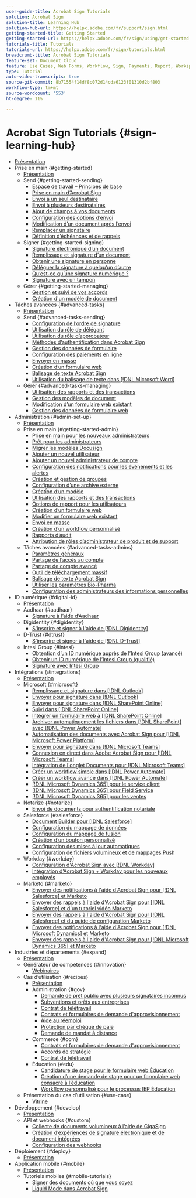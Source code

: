 ```yaml
---
user-guide-title: Acrobat Sign Tutorials
solution: Acrobat Sign
solution-title: Learning Hub
solution-hub-url: https://helpx.adobe.com/fr/support/sign.html
getting-started-title: Getting Started
getting-started-url: https://helpx.adobe.com/fr/sign/using/get-started-guide.html
tutorials-title: Tutorials
tutorials-url: https://helpx.adobe.com/fr/sign/tutorials.html
breadcrumb-title: Acrobat Sign Tutorials
feature-set: Document Cloud
feature: Use Cases, Web Forms, Workflow, Sign, Payments, Report, Workspace, Deadline, Administration, Digital ID, Form, Integrations, Mobile, Skill Builder
type: Tutorial
auto-video-transcripts: true
source-git-commit: 8b71554f14df8c072d14cda6123f01310d2bf803
workflow-type: tm+mt
source-wordcount: '553'
ht-degree: 11%

---
```



# Acrobat Sign Tutorials {#sign-learning-hub}

+ [Présentation](overview.md)
+ Prise en main {#getting-started}
   + [Présentation](sign-beginner-tutorials/beginner-users-overview.md)
   + Send {#getting-started-sending}
      + [Espace de travail – Principes de base](sign-beginner-tutorials/quick-tour.md)
      + [Prise en main d’Acrobat Sign](sign-beginner-tutorials/new-sender.md)
      + [Envoi à un seul destinataire](sign-beginner-tutorials/send-to-single-recipient.md)
      + [Envoi à plusieurs destinataires](sign-beginner-tutorials/send-to-multiple-recipients.md)
      + [Ajout de champs à vos documents](sign-beginner-tutorials/adding-fields.md)
      + [Configuration des options d’envoi](sign-beginner-tutorials/sending-options.md)
      + [Modification d’un document après l’envoi](sign-beginner-tutorials/modify-in-flight.md)
      + [Remplacer un signataire](sign-beginner-tutorials/replace-signer.md)
      + [Définition d’échéances et de rappels](sign-beginner-tutorials/set-deadlines-reminders.md)
   + Signer {#getting-started-signing}
      + [Signature électronique d’un document](sign-beginner-tutorials/electronically-sign-a-document.md)
      + [Remplissage et signature d’un document](sign-beginner-tutorials/fill-and-sign.md)
      + [Obtenir une signature en personne](sign-beginner-tutorials/sign-in-person.md)
      + [Déléguer la signature à quelqu’un d’autre](sign-beginner-tutorials/delegate-signing.md)
      + [Qu’est-ce qu’une signature numérique ?](sign-beginner-tutorials/sign-with-a-digital-signature.md)
      + [Signature avec un tampon](sign-beginner-tutorials/sign-with-a-stamp.md)
   + Gérer {#getting-started-managing}
      + [Gestion et suivi de vos accords](sign-beginner-tutorials/manage-and-track.md)
      + [Création d&#39;un modèle de document](https://experienceleague.adobe.com/docs/document-cloud-learn/sign-learning-hub/admin-set-up/getting-started-admin/create-a-template.html?lang=fr)
+ Tâches avancées {#advanced-tasks}
   + [Présentation](sign-advanced-users/advanced-users-overview.md)
   + Send {#advanced-tasks-sending}
      + [Configuration de l’ordre de signature](sign-advanced-users/setting-up-routing.md)
      + [Utilisation du rôle de délégant](sign-advanced-users/delegate-signature.md)
      + [Utilisation du rôle d’approbateur](sign-advanced-users/add-an-approver.md)
      + [Méthodes d’authentification dans Acrobat Sign](sign-advanced-users/authentication-methods.md)
      + [Gestion des données de formulaire](sign-advanced-users/manage-form-data.md)
      + [Configuration des paiements en ligne](sign-advanced-users/set-up-online-payments.md)
      + [Envoyer en masse](https://experienceleague.adobe.com/docs/document-cloud-learn/sign-learning-hub/admin-set-up/getting-started-admin/megasign.html?lang=fr)
      + [Création d’un formulaire web](https://experienceleague.adobe.com/docs/document-cloud-learn/sign-learning-hub/admin-set-up/getting-started-admin/webform.html?lang=fr)
      + [Balisage de texte Acrobat Sign](https://experienceleague.adobe.com/docs/document-cloud-learn/sign-learning-hub/admin-set-up/advanced-tasks-admins/adobe-sign-text-tagging.html?lang=fr)
      + [Utilisation du balisage de texte dans  [!DNL Microsoft Word]](sign-advanced-users/text-tagging-word.md)
   + Gérer {#advanced-tasks-managing}
      + [Utilisation des rapports et des transactions](sign-advanced-users/creating-a-report.md)
      + [Gestion des modèles de document](sign-advanced-users/edit-a-template.md)
      + [Modification d’un formulaire web existant](sign-advanced-users/modify-webform.md)
      + [Gestion des données de formulaire web](sign-advanced-users/manage-webform-data.md)
+ Administration {#admin-set-up}
   + [Présentation](admin/intro-admin-overview.md)
   + Prise en main {#getting-started-admin}
      + [Prise en main pour les nouveaux administrateurs](admin/get-started-admin.md)
      + [Prêt pour les administrateurs](admin/up-and-running-admin.md)
      + [Migrer les modèles Docusign](admin/docusign-templates.md)
      + [Ajouter un nouvel utilisateur](admin/add-users-to-your-account.md)
      + [Ajouter un nouvel administrateur de compte](admin/add-admin.md)
      + [Configuration des notifications pour les événements et les alertes](admin/set-up-shared-events-and-alert.md)
      + [Création et gestion de groupes](admin/create-and-manage-groups.md)
      + [Configuration d’une archive externe](admin/set-up-your-external-archive.md)
      + [Création d’un modèle](sign-advanced-users/create-a-template.md)
      + [Utilisation des rapports et des transactions](https://experienceleague.adobe.com/fr/docs/document-cloud-learn/sign-learning-hub/advanced-tasks/advanced-tasks-managing/creating-a-report)
      + [Options de rapport pour les utilisateurs](admin/report-options.md)
      + [Création d’un formulaire web](sign-advanced-users/webform.md)
      + [Modifier un formulaire web existant](https://experienceleague.adobe.com/docs/document-cloud-learn/sign-learning-hub/advanced-tasks/advanced-tasks-managing/modify-webform.html?lang=fr)
      + [Envoi en masse](sign-advanced-users/megasign.md)
      + [Création d’un workflow personnalisé](admin/building-a-custom-workflow.md)
      + [Rapports d’audit](admin/audit-reports.md)
      + [Attribution de rôles d’administrateur de produit et de support](admin/promote-admin.md)
   + Tâches avancées {#advanced-tasks-admins}
      + [Paramètres généraux](admin/learn-about-global-settings.md)
      + [Partage de l’accès au compte](admin/share-account-access.md)
      + [Partage de compte avancé](admin/advanced-account-sharing.md)
      + [Outil de téléchargement massif](admin/bulk-download-tool.md)
      + [Balisage de texte Acrobat Sign](sign-advanced-users/adobe-sign-text-tagging.md)
      + [Utiliser les paramètres Bio-Pharma](admin/use-bio-pharma-settings.md)
      + [Configuration des administrateurs des informations personnelles](admin/privacy.md)
+ ID numérique {#digital-id}
   + [Présentation](digitalid/digitalid-overview.md)
   + Aadhaar {#aadhaar}
      + [Signature à l’aide d’Aadhaar](digitalid/aadhaar-sign.md)
   + Digidentity {#digidentity}
      + [S&#39;inscrire et signer à l&#39;aide de  [!DNL Digidentity]](digitalid/digidentity-sign.md)
   + D-Trust {#dtrust}
      + [S&#39;inscrire et signer à l&#39;aide de [!DNL D-Trust]](digitalid/d-trust.md)
   + Intesi Group {#intesi}
      + [Obtention d’un ID numérique auprès de l’Intesi Group (avancé)](digitalid/intesi-advanced.md)
      + [Obtenir un ID numérique de l’Intesi Group (qualifié)](digitalid/intesi-qualified.md)
      + [Signature avec Intesi Group](digitalid/intesi-sign.md)
+ Intégrations {#integrations}
   + [Présentation](integrations/integrations-overview.md)
   + Microsoft {#microsoft}
      + [Remplissage et signature dans  [!DNL Outlook]](integrations/fill-and-sign-doc-microsoft-outlook.md)
      + [Envoyer pour signature dans  [!DNL Outlook]](integrations/send-for-signature-with-outlook.md)
      + [Envoyer pour signature dans  [!DNL SharePoint Online]](integrations/send-for-signature-with-sharepoint-online.md)
      + [Suivi dans  [!DNL SharePoint Online]](integrations/track-an-agreement-with-sharepoint-online.md)
      + [Intégrer un formulaire web à  [!DNL SharePoint Online]](integrations/integrate-web-form-sharepoint-online.md)
      + [Archiver automatiquement les fichiers dans [!DNL SharePoint] avec [!DNL Power Automate]](integrations/auto-archive-sharepoint-power-automate.md)
      + [Automatisation des documents avec Acrobat Sign pour  [!DNL Microsoft Power Platform]](integrations/documentautomation.md)
      + [Envoyer pour signature dans  [!DNL Microsoft Teams]](integrations/adobe-sign-teams-mortgage.md)
      + [Connexion en direct dans Adobe Acrobat Sign pour [!DNL Microsoft Teams]](integrations/live-sign-microsoft-teams.md)
      + [Intégration de l&#39;onglet Documents pour  [!DNL Microsoft Teams]](integrations/acrobat-sign-teams-documents-tab.md)
      + [Créer un workflow simple dans  [!DNL Power Automate]](integrations/simple-workflow-power-automate.md)
      + [Créer un workflow avancé dans  [!DNL Power Automate]](integrations/advanced-workflow-power-automate.md)
      + [[!DNL Microsoft Dynamics 365] pour le service client](integrations/dynamics-customer-service.md)
      + [[!DNL Microsoft Dynamics 365] pour Field Service](integrations/dynamics-field-service.md)
      + [[!DNL Microsoft Dynamics 365] pour les ventes](integrations/dynamics-sales.md)
   + Notarize {#notarize}
      + [Envoi de documents pour authentification notariale](integrations/send-document-notarize.md)
   + Salesforce {#salesforce}
      + [Document Builder pour  [!DNL Salesforce]](integrations/create-an-agreement-template.md)
      + [Configuration du mappage de données](integrations/set-up-data-mapping.md)
      + [Configuration du mappage de fusion](integrations/set-up-merging-map.md)
      + [Création d’un bouton personnalisé](integrations/create-a-custom-button.md)
      + [Configuration des mises à jour automatiques](integrations/salesforce-automatic-updates.md)
      + [Configuration de fichiers volumineux et de mappages Push](integrations/salesforce-large-files.md)
   + Workday {#workday}
      + [Configuration d&#39;Acrobat Sign avec  [!DNL Workday]](integrations/workday.md)
      + [Intégration d’Acrobat Sign + Workday pour les nouveaux employés](integrations/acrobat-sign-workday-onboarding.md)
   + Marketo {#marketo}
      + [Envoyer des notifications à l&#39;aide d&#39;Acrobat Sign pour [!DNL Salesforce]  et Marketo](integrations/marketo-salesforce-sms.md)
      + [Envoyer des rappels à l&#39;aide d&#39;Acrobat Sign pour [!DNL Salesforce]  et d&#39;un tutoriel vidéo Marketo](integrations/marketo-salesforce-reminder-video.md)
      + [Envoyer des rappels à l&#39;aide d&#39;Acrobat Sign pour [!DNL Salesforce]  et du guide de configuration Marketo](integrations/marketo-salesforce-reminder.md)
      + [Envoyer des notifications à l&#39;aide d&#39;Acrobat Sign pour [!DNL Microsoft Dynamics]  et Marketo](integrations/marketo-dynamics-sms.md)
      + [Envoyer des rappels à l&#39;aide d&#39;Acrobat Sign pour [!DNL Microsoft Dynamics 365]  et Marketo](integrations/marketo-dynamics-reminder.md)
+ Industries et départements {#expand}
   + [Présentation](sign-usecase/expand-inspire-overview.md)
   + Générateur de compétences {#innovation}
      + [Webinaires](sign-usecase/innovation-series.md)
   + Cas d’utilisation {#recipes}
      + [Présentation](sign-usecase/recipes.md)
      + Administration {#gov}
         + [Demande de prêt public avec plusieurs signataires inconnus](sign-usecase/webform-multiple-signers.md)
         + [Subventions et prêts aux entreprises](sign-usecase/usecasegovgrants.md)
         + [Contrat de télétravail](sign-usecase/usecasegovtelework.md)
         + [Contrats et formulaires de demande d&#39;approvisionnement](sign-usecase/usecasegovcontracts.md)
         + [Aide au réemploi](sign-usecase/usecasegovreemployment.md)
         + [Protection par chèque de paie](sign-usecase/usecasegovpaycheck.md)
         + [Demande de mandat à distance](sign-usecase/usecasegovremote.md)
      + Commerce {#com}
         + [Contrats et formulaires de demande d&#39;approvisionnement](sign-usecase/usecasecomcontracts.md)
         + [Accords de stratégie](sign-usecase/usecasecompolicy.md)
         + [Contrat de télétravail](sign-usecase/usecasecomtelework.md)
      + Éducation {#edu}
         + [Candidature de stage pour le formulaire web Éducation](sign-usecase/usecase-edu-intern.md)
         + [Création d’une demande de stage pour un formulaire web consacré à l’éducation](sign-usecase/usecase-edu-intern-create.md)
         + [Workflow personnalisé pour le processus IEP Éducation](sign-usecase/usecase-edu-iep.md)
   + Présentation du cas d’utilisation {#use-case}
      + [Vitrine](sign-usecase/use-case-showcase.md)
+ Développement {#develop}
   + [Présentation](develop/develop-overview.md)
   + API et webhooks {#custom}
      + [Collecte de documents volumineux à l’aide de GigaSign](develop/gigasign.md)
      + [Création d’expériences de signature électronique et de document intégrées](develop/embeddedesignature.md)
      + [Configuration des webhooks](develop/webhooks.md)
+ Déploiement {#deploy}
   + [Présentation](deploy-overview.md)
+ Application mobile {#mobile}
   + [Présentation](mobile/mobile-overview.md)
   + Tutoriels mobiles {#mobile-tutorials}
      + [Signer des documents où que vous soyez](mobile/sign-mobile.md)
      + [Liquid Mode dans Acrobat Sign](mobile/liquidmode.md)
